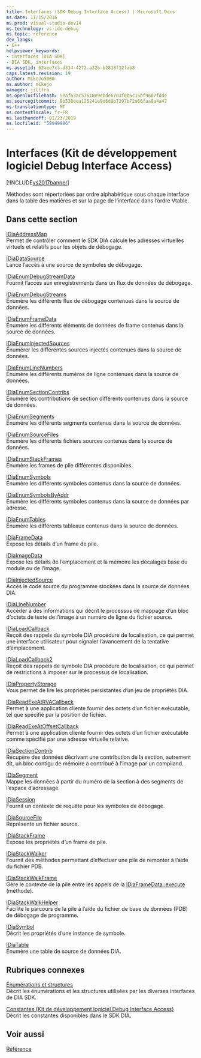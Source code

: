 ```yaml
---
title: Interfaces (SDK Debug Interface Access) | Microsoft Docs
ms.date: 11/15/2016
ms.prod: visual-studio-dev14
ms.technology: vs-ide-debug
ms.topic: reference
dev_langs:
- C++
helpviewer_keywords:
- interfaces [DIA SDK]
- DIA SDK, interfaces
ms.assetid: 62aee7c3-d314-4272-a32b-b2818f32fab8
caps.latest.revision: 19
author: MikeJo5000
ms.author: mikejo
manager: jillfra
ms.openlocfilehash: 5eaf63ac57610e9ebde6703f0b5c15bf9607fdde
ms.sourcegitcommit: 8b538eea125241e9d6d8b7297b72a66faa9a4a47
ms.translationtype: MT
ms.contentlocale: fr-FR
ms.lasthandoff: 01/23/2019
ms.locfileid: "58949986"
---
```

# <a name="interfaces-debug-interface-access-sdk"></a>Interfaces (Kit de développement logiciel Debug Interface Access)
[!INCLUDE[vs2017banner](../../includes/vs2017banner.md)]

Méthodes sont répertoriées par ordre alphabétique sous chaque interface dans la table des matières et sur la page de l’interface dans l’ordre Vtable.  
  
## <a name="in-this-section"></a>Dans cette section  
 [IDiaAddressMap](../../debugger/debug-interface-access/idiaaddressmap.md)  
 Permet de contrôler comment le SDK DIA calcule les adresses virtuelles virtuels et relatifs pour les objets de débogage.  
  
 [IDiaDataSource](../../debugger/debug-interface-access/idiadatasource.md)  
 Lance l’accès à une source de symboles de débogage.  
  
 [IDiaEnumDebugStreamData](../../debugger/debug-interface-access/idiaenumdebugstreamdata.md)  
 Fournit l’accès aux enregistrements dans un flux de données de débogage.  
  
 [IDiaEnumDebugStreams](../../debugger/debug-interface-access/idiaenumdebugstreams.md)  
 Énumère les différents flux de débogage contenues dans la source de données.  
  
 [IDiaEnumFrameData](../../debugger/debug-interface-access/idiaenumframedata.md)  
 Énumère les différents éléments de données de frame contenus dans la source de données.  
  
 [IDiaEnumInjectedSources](../../debugger/debug-interface-access/idiaenuminjectedsources.md)  
 Énumérer les différentes sources injectés contenues dans la source de données.  
  
 [IDiaEnumLineNumbers](../../debugger/debug-interface-access/idiaenumlinenumbers.md)  
 Énumère les différents numéros de ligne contenues dans la source de données.  
  
 [IDiaEnumSectionContribs](../../debugger/debug-interface-access/idiaenumsectioncontribs.md)  
 Énumère les contributions de section différents contenues dans la source de données.  
  
 [IDiaEnumSegments](../../debugger/debug-interface-access/idiaenumsegments.md)  
 Énumère les différents segments contenus dans la source de données.  
  
 [IDiaEnumSourceFiles](../../debugger/debug-interface-access/idiaenumsourcefiles.md)  
 Énumère les différents fichiers sources contenus dans la source de données.  
  
 [IDiaEnumStackFrames](../../debugger/debug-interface-access/idiaenumstackframes.md)  
 Énumère les frames de pile différentes disponibles.  
  
 [IDiaEnumSymbols](../../debugger/debug-interface-access/idiaenumsymbols.md)  
 Énumère les différents symboles contenus dans la source de données.  
  
 [IDiaEnumSymbolsByAddr](../../debugger/debug-interface-access/idiaenumsymbolsbyaddr.md)  
 Énumère les différents symboles contenus dans la source de données par adresse.  
  
 [IDiaEnumTables](../../debugger/debug-interface-access/idiaenumtables.md)  
 Énumère les différents tableaux contenus dans la source de données.  
  
 [IDiaFrameData](../../debugger/debug-interface-access/idiaframedata.md)  
 Expose les détails d’un frame de pile.  
  
 [IDiaImageData](../../debugger/debug-interface-access/idiaimagedata.md)  
 Expose les détails de l’emplacement et la mémoire les décalages base du module ou de l’image.  
  
 [IDiaInjectedSource](../../debugger/debug-interface-access/idiainjectedsource.md)  
 Accès le code source du programme stockées dans la source de données DIA.  
  
 [IDiaLineNumber](../../debugger/debug-interface-access/idialinenumber.md)  
 Accéder à des informations qui décrit le processus de mappage d’un bloc d’octets de texte de l’image à un numéro de ligne du fichier source.  
  
 [IDiaLoadCallback](../../debugger/debug-interface-access/idialoadcallback.md)  
 Reçoit des rappels du symbole DIA procédure de localisation, ce qui permet une interface utilisateur pour signaler l’avancement de la tentative d’emplacement.  
  
 [IDiaLoadCallback2](../../debugger/debug-interface-access/idialoadcallback2.md)  
 Reçoit des rappels de symbole DIA procédure de localisation, ce qui permet de restrictions à imposer sur le processus de localisation.  
  
 [IDiaPropertyStorage](../../debugger/debug-interface-access/idiapropertystorage.md)  
 Vous permet de lire les propriétés persistantes d’un jeu de propriétés DIA.  
  
 [IDiaReadExeAtRVACallback](../../debugger/debug-interface-access/idiareadexeatrvacallback.md)  
 Permet à une application cliente fournir des octets d’un fichier exécutable, tel que spécifié par la position de fichier.  
  
 [IDiaReadExeAtOffsetCallback](../../debugger/debug-interface-access/idiareadexeatoffsetcallback.md)  
 Permet à une application cliente fournir des octets d’un fichier exécutable comme spécifié par une adresse virtuelle relative.  
  
 [IDiaSectionContrib](../../debugger/debug-interface-access/idiasectioncontrib.md)  
 Récupère des données décrivant une contribution de la section, autrement dit, un bloc contigu de mémoire a contribué à l’image par un compiland.  
  
 [IDiaSegment](../../debugger/debug-interface-access/idiasegment.md)  
 Mappe les données à partir du numéro de la section à des segments de l’espace d’adressage.  
  
 [IDiaSession](../../debugger/debug-interface-access/idiasession.md)  
 Fournit un contexte de requête pour les symboles de débogage.  
  
 [IDiaSourceFile](../../debugger/debug-interface-access/idiasourcefile.md)  
 Représente un fichier source.  
  
 [IDiaStackFrame](../../debugger/debug-interface-access/idiastackframe.md)  
 Expose les propriétés d’un frame de pile.  
  
 [IDiaStackWalker](../../debugger/debug-interface-access/idiastackwalker.md)  
 Fournit des méthodes permettant d’effectuer une pile de remonter à l’aide du fichier PDB.  
  
 [IDiaStackWalkFrame](../../debugger/debug-interface-access/idiastackwalkframe.md)  
 Gère le contexte de la pile entre les appels de la [IDiaFrameData::execute](../../debugger/debug-interface-access/idiaframedata-execute.md) (méthode).  
  
 [IDiaStackWalkHelper](../../debugger/debug-interface-access/idiastackwalkhelper.md)  
 Facilite le parcours de la pile à l’aide du fichier de base de données (PDB) de débogage de programme.  
  
 [IDiaSymbol](../../debugger/debug-interface-access/idiasymbol.md)  
 Décrit les propriétés d’une instance de symbole.  
  
 [IDiaTable](../../debugger/debug-interface-access/idiatable.md)  
 Énumère une table de source de données DIA.  
  
## <a name="related-sections"></a>Rubriques connexes  
 [Énumérations et structures](../../debugger/debug-interface-access/enumerations-and-structures.md)  
 Décrit les énumérations et les structures utilisées par les diverses interfaces de DIA SDK.  
  
 [Constantes (Kit de développement logiciel Debug Interface Access)](../../debugger/debug-interface-access/constants-debug-interface-access-sdk.md)  
 Décrit les constantes disponibles dans le SDK DIA.  
  
## <a name="see-also"></a>Voir aussi  
 [Référence](../../debugger/debug-interface-access/debug-interface-access-sdk-reference.md)
